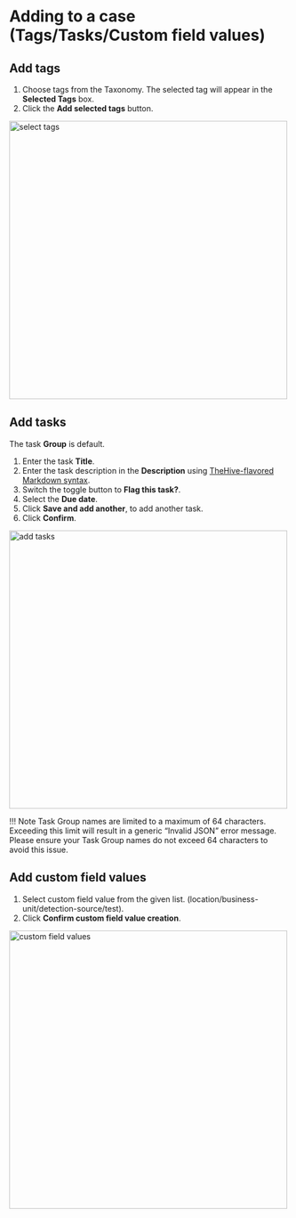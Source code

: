 # Adding to a case (Tags/Tasks/Custom field values)

## Add tags 
1. Choose tags from the Taxonomy. The selected tag will appear in the **Selected Tags** box.
1. Click the **Add selected tags** button.

<img src="/thehive/images/user-guides/analyst-corner/cases/select_tags.png" alt="select tags" width="500" height="500"/>


## Add tasks 
The task **Group** is default. 

1. Enter the task **Title**.
1. Enter the task description in the **Description** using [TheHive-flavored Markdown syntax](../../thehive-flavored-markdown.md). 
1. Switch the toggle button to **Flag this task?**. 
1. Select the **Due date**. 
1. Click **Save and add another**, to add another task. 
1. Click **Confirm**.

<img src="/thehive/images/user-guides/analyst-corner/cases/adding_a_task.png" alt="add tasks" width="500" height="500"/>

!!! Note
    Task Group names are limited to a maximum of 64 characters. Exceeding this limit will result in a generic “Invalid JSON” error message. Please ensure your Task Group names do not exceed 64 characters to avoid this issue.

## Add custom field values 

1. Select custom field value from the given list. (location/business-unit/detection-source/test).
1. Click **Confirm custom field value creation**.

<img src="/thehive/images/user-guides/analyst-corner/cases/adding_a_custom_field_value.png" alt="custom field values" width="500" height="500"/>